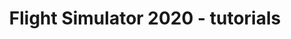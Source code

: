 ---
title: "Flight Simulator 2020 - tutorials"
layout: category 
category: tutorials 
permalink: "/category/tutorials"
---